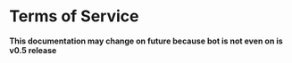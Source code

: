 # Terms of Service

**This documentation may change on future because bot is not even on is v0.5 release**